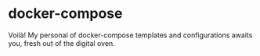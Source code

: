 # docker-compose
Voilà! My personal of docker-compose templates and configurations awaits you, fresh out of the digital oven.
